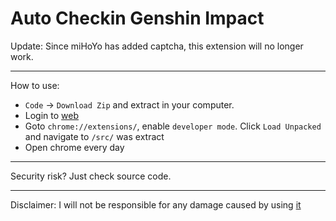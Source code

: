 # Auto Checkin Genshin Impact
Update: Since miHoYo has added captcha, this extension will no longer work.  
________________________
How to use: 
+ `Code` -> `Download Zip` and extract in your computer.    
+ Login to [web](https://act.hoyolab.com/ys/event/signin-sea-v3/index.html?act_id=e202102251931481)  
+ Goto `chrome://extensions/`, enable `developer mode`. Click `Load Unpacked` and navigate to `/src/` was extract  
+ Open chrome every day
________________________
Security risk? Just check source code.
________________________
Disclaimer: I will not be responsible for any damage caused by using [it](https://github.com/tqk2811/AutoCheckinGI)
